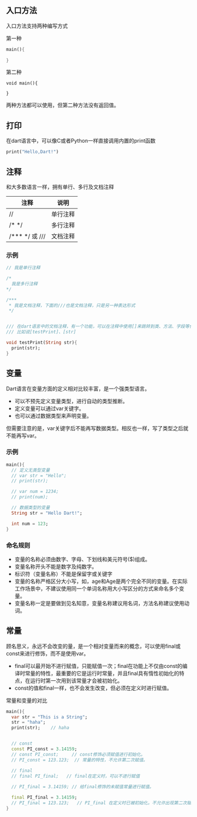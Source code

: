 ## 入口方法

入口方法支持两种编写方式

第一种

```dart
main(){
    
}
```

第二种

```
void main(){

}
```

两种方法都可以使用，但第二种方法没有返回值。



## 打印

在dart语言中，可以像C或者Python一样直接调用内置的print函数

```dart
print("Hello,Dart!")
```



## 注释

和大多数语言一样，拥有单行、多行及文档注释

| 注释           | 说明     |
| -------------- | -------- |
| //             | 单行注释 |
| /* */          | 多行注释 |
| /*** */ 或 /// | 文档注释 |



### 示例

```dart
// 我是单行注释

/*
  我是多行注释
*/

/***
 * 我是文档注释，下面的///也是文档注释，只是另一种表达形式
 */


/// 在dart语言中的文档注释，有一个功能，可以在注释中使用[]来跳转到类、方法、字段等位置。
/// 比如说[testPrint]、[str]

void testPrint(String str){
  print(str);
}
```



## 变量

Dart语言在变量方面的定义相对比较丰富，是一个强类型语言。

- 可以不预先定义变量类型，进行自动的类型推断。
- 定义变量可以通过var关键字。
- 也可以通过数据类型来声明变量。

但需要注意的是，var关键字后不能再写数据类型。相反也一样，写了类型之后就不能再写var。



### 示例

```dart
main(){
  // 定义无类型变量
  // var str = "Hello";
  // print(str);

  // var num = 1234;
  // print(num);

  // 数据类型的变量
  String str = "Hello Dart!";

  int num = 123; 
}
```



### 命名规则

- 变量的名称必须由数字、字母、下划线和美元符号($)组成。
- 变量名称开头不能是数字及纯数字。
- 标识符（变量名称）不能是保留字或关键字
- 变量的名称严格区分大小写，如，age和Age是两个完全不同的变量。在实际工作场景中，不建议使用同一个单词名称用大小写区分的方式来命名多个变量。
- 变量名称一定是要做到见名知意，变量名称建议用名词，方法名称建议使用动词。



## 常量

顾名思义，永远不会改变的量，是一个相对变量而来的概念，可以使用final或const来进行修饰，而不是使用var。

- final可以最开始不进行赋值，只能赋值一次；final在功能上不仅由const的编译时常量的特性，最重要的它是运行时常量，并且final具有惰性初始化的特点，在运行时第一次用到该常量才会被初始化。
- const的值和final一样，也不会发生改变，但必须在定义时进行赋值。



常量和变量的对比

```dart
main(){
  var str = "This is a String";
  str = "haha";
  print(str);    // haha


  // const
  const PI_const = 3.14159;
  // const PI_const;     // const修饰必须赋值进行初始化。
  // PI_const = 123.123;  // 常量的特性，不允许第二次赋值。

  // final
  // final PI_final;   // final在定义时，可以不进行赋值
  
  // PI_final = 3.14159; // 给final修饰的未赋值常量进行赋值。

  final PI_final = 3.14159;
  // PI_final = 123.123;   // PI_final 在定义时已被初始化。不允许出现第二次赋值的行为。
}

```

